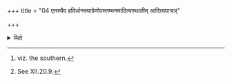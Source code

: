 +++
title = "04 एतस्यैव हविर्धानस्याग्रेणोपस्तम्भनमादित्यस्थालीम् आदित्यपात्रञ्"

+++

<details><summary>थिते</summary>

4. (He places) the Āditya-pot in front of the prop of the same[^1] Havirdhāna-cart; and to the north of it the Āditya-cup.[^2]  

[^1]: viz. the southern.  

[^2]: See XII.20.9.  
</details>
